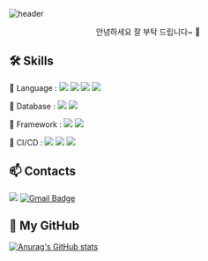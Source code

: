![header](https://capsule-render.vercel.app/api?type=slice&color=auto&customColorList=12&height=150&section=header&text=WELCOME%20✨&fontSize=70)
<div align=center> 안녕하세요 잘 부탁 드립니다~ 🤗</div>

## 🛠 Skills
📌 Language : 
<img src="https://img.shields.io/badge/java-007396?style=flat&logo=java&logoColor=white">
<img src="https://img.shields.io/badge/javascript-F7DF1E?style=flat&logo=javascript&logoColor=black">
<img src="https://img.shields.io/badge/html5-E34F26?style=flat&logo=html5&logoColor=white">
<img src="https://img.shields.io/badge/css-1572B6?style=flat&logo=css3&logoColor=white">

📌 Database : 
<img src="https://img.shields.io/badge/oracle-F80000?style=flat&logo=oracle&logoColor=white">
<img src="https://img.shields.io/badge/mariaDB-003545?style=flat&logo=mariaDB&logoColor=white">

📌 Framework : 
<img src="https://img.shields.io/badge/springboot-6DB33F?style=flat&logo=springboot&logoColor=white">
<img src="https://img.shields.io/badge/spring-6DB33F?style=flat&logo=spring&logoColor=white">

📌 CI/CD : 
<img src="https://img.shields.io/badge/git-F05032?style=flat&logo=git&logoColor=white">
<img src="https://img.shields.io/badge/jenkins-D24939?style=flat&logo=jenkins&logoColor=white">
<img src="https://img.shields.io/badge/gitlab-FC6D26?style=flat&logo=gitlab&logoColor=white">
</br>
## 📫 Contacts
<a href="https://kwgyeongroom.tistory.com/" target="_blank"><img src="https://img.shields.io/badge/teck blog-000000?style=flat&logo=tistory&logoColor=FFFFFF"/></a>
[![Gmail Badge](https://img.shields.io/badge/Gmail-d14836?style=flat-square&logo=Gmail&logoColor=white&link=mailto:snugyun01@gmail.com)](mailto:kwgyeong0423@gmail.com)
</br>
## 📁 My GitHub
[![Anurag's GitHub stats](https://github-readme-stats.vercel.app/api?username=Kim-woo-gyeong&theme=dracula)](https://github.com/anuraghazra/github-readme-stats)
<!--
**Kim-woo-gyeong/Kim-woo-gyeong** is a ✨ _special_ ✨ repository because its `README.md` (this file) appears on your GitHub profile.

Here are some ideas to get you started:

- 🔭 I’m currently working on ...
- 🌱 I’m currently learning ...
- 👯 I’m looking to collaborate on ...
- 🤔 I’m looking for help with ...
- 💬 Ask me about ...
- 📫 How to reach me: ...
- 😄 Pronouns: ...
- ⚡ Fun fact: ...
-->
